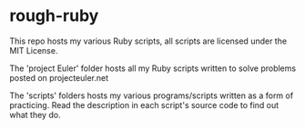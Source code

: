 rough-ruby
==========

This repo hosts my various Ruby scripts, all scripts are licensed under the MIT License.

The 'project Euler' folder hosts all my Ruby scripts written to solve problems posted on projecteuler.net

The 'scripts' folders hosts my various programs/scripts written as a form of practicing. Read the description in each script's source code to find out what they do. 
